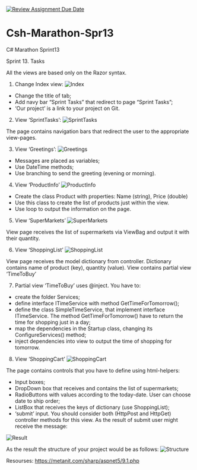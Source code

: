 [![Review Assignment Due Date](https://classroom.github.com/assets/deadline-readme-button-24ddc0f5d75046c5622901739e7c5dd533143b0c8e959d652212380cedb1ea36.svg)](https://classroom.github.com/a/NcjKB0U1)
# Csh-Marathon-Spr13
 C# Marathon Sprint13

 
Sprint 13. Tasks

All the views are based only on the Razor syntax.
1.	Change Index view:
![Index](/images/1.png)
   - Change the title of tab;
   - Add navy bar “Sprint Tasks” that redirect to page “Sprint Tasks”;
   - ‘Our project’ is a link to your project on Git.



2.	View ‘SprintTasks’:
![SprintTasks](/images/2.png)
 
The page contains navigation bars  that redirect the user to the appropriate view-pages.



3.	View ‘Greetings’:
![Greetings](/images/3.png)
 
   - Messages are placed as variables;
   - Use DateTime methods;
   -	Use branching to send the greeting (evening or morning).




4.	View ‘ProductInfo’
![ProductInfo](/images/4.png)
 
   - Create the class Product with properties: Name (string), Price (double)
   -	Use this class to create the list of products just within the view.
   -	Use loop to output the information on the page.




5.	View ‘SuperMarkets’
![SuperMarkets](/images/5.png)
 
View page receives the list of supermarkets via ViewBag and output it with their quantity.




6.	View ‘ShoppingList’
![ShoppingList](/images/6.png)
 
View page receives the model dictionary from controller. Dictionary contains name of product (key), quantity (value).
View contains partial view ‘TimeToBuy’




7.	Partial view ‘TimeToBuy’ uses @inject.
You have to:
   - create the folder Services;
   -	define interface ITimeService with method GetTimeForTomorrow();
   -	define the class SimpleTimeService, that implement interface ITimeService. The method GetTimeForTomorrow() have to return the time for shopping just in a day;
   - map the dependencies in the Startup class, changing its ConfigureServices() method;
   -	inject dependencies into view to output the time of shopping for tomorrow.




8.	View ‘ShoppingCart’
![ShoppingCart](/images/7.png)
 
The page contains controls that you have to define using html-helpers:
   -	Input boxes;
   -	DropDown box that receives and contains the list of supermarkets;
   -	RadioButtons with values according to the today-date. User can choose date to ship order;
   -	ListBox that receives the keys of dictionary (use ShoppingList);
   -	‘submit’ input.
You should consider both (HttpPost and HttpGet) controller methods for this view.
As the result of submit user might receive the message:



![Result](/images/8.png)



As the result the structure of your project would be as follows:
![Structure](/images/9.PNG)



Resourses:
https://metanit.com/sharp/aspnet5/9.1.php
 


